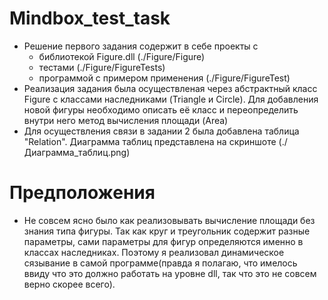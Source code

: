# Mindbox_test_task
- Решение первого задания содержит в себе проекты с 
  - библиотекой Figure.dll (./Figure/Figure) 
  - тестами (./Figure/FigureTests)
  - программой с  примером применения (./Figure/FigureTest)
- Реализация задания была осуществленая через абстрактный класс Figure с классами наследниками (Triangle и Circle). Для добавления новой фигуры необходимо описать её класс и переопределить внутри него метод вычисления площади (Area)
- Для осуществления связи в задании 2 была добавлена таблица "Relation". Диаграмма таблиц представлена на скриншоте (./Диаграмма_таблиц.png)
# Предположения
- Не совсем ясно было как реализовывать вычисление площади без знания типа фигуры. Так как круг и треугольник содержит разные параметры, сами параметры для фигур определяются именно в классах наследниках. Поэтому я реализовал динамическое сязывание в самой программе(правда я полагаю, что имелось ввиду что это должно работать на уровне dll, так что это не совсем верно скорее всего).
